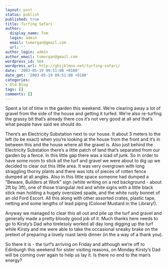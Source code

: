 ```yaml
---
layout: post
status: publish
published: true
title: Turfing Safari
author:
  display_name: Tom
  login: admin
  email: tsmorgan@gmail.com
  url: ''
author_login: admin
author_email: tsmorgan@gmail.com
wordpress_id: 564
wordpress_url: http://ghijklmno.net/turfing-safari/
date: '2003-05-19 09:51:08 +0100'
date_gmt: '2003-05-19 09:51:08 +0100'
categories:
- Old Blog
tags: []
comments: []
---
```

<!-- more -->

<p>Spent a lot of time in the garden this weekend. We&#8217;re clearing away a lot of gravel from the side of the house and getting it turfed. We&#8217;re also re-turfing the grassy bit that&#8217;s already there cos it&#8217;s not very good at all and that&#8217;s what people have said we should do.</p>

<p>There&#8217;s an Electricity Substation next to our house. It about 3 meters to the left (to be exact) when you&#8217;re looking at the house from the front and it&#8217;s in between this and the house where all the gravel is. Also just behind the Electricity Substation there&#8217;s a little patch of land that&#8217;s separated from our garden by a fence. In this little gap there was a load of junk. So in order to have some room to stick all the turf and gravel we were about to dig up we decided to clear out this little area. It was very overgrown with long straggling thorny plants and there was lots of pieces of rotten fence dumped at all angles. Also in this little space someone had dumped a &#8220;Beware, Builders at Work&#8221; sign (white writing on a red background - about 2ft by 3ft), one of those triangular red and white signs with a little black stick man holding a hugely oversized spade, and the white rusty bonnet of an old Ford Escort. All this along with other assorted crates, plastic tape, netting and some lengths of lead piping (Colonel Mustard in the Library!).</p>

<p>Anyway we managed to clear this all out and pile up the turf and gravel and generally made a pretty bloody good job of it. Much thanks here needs to go to Kirsty&#8217;s Dad who tirelessly worked all day long digging up the turf while Kirsty and me were able to take the occasional sneaky brake on the pretext of preparing a lovely roast lamb dinner (in the a way of a thank you).</p>

<p>So there it is - the turf&#8217;s arriving on Friday and although we&#8217;re off to Edinburgh this weekend for sister visiting reasons, on Monday Kirsty&#8217;s Dad will be coming over again to help us lay it. Is there no end to the man&#8217;s energy?</p>

